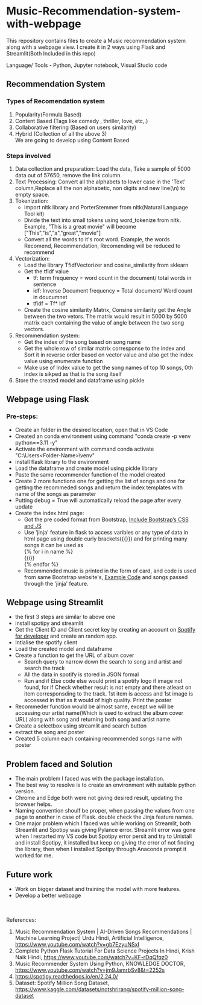 # Music-Recommendation-system-with-webpage

This repository contains files to create a Music recommendation system along with a webpage view. I create it in 2 ways using Flask and Streamlit(Both Included in this repo)

Language/ Tools - Python, Jupyter notebook, Visual Studio code

## Recommendation System
### Types of Recomendation system
1. Popularity(Formula Based)
2. Content Based (Tags like comedy , thriller, love, etc,.)
3. Collaborative filtering (Based on users similarity)
4. Hybrid (Collection of all the above 3)</br>
We are going to develop using Content Based
### Steps involved
1. Data collection and preparation: Load the data, Take a sample of 5000 data out of 57650, remove the link column.
2. Text Processing: Convert all the alphabets to lower case in the 'Text' column,Replace all the non alphabetic, non digits and new line(\n) to empty space.
3. Tokenization:
   - import nltk library and PorterStemmer from nltk(Natural Language Tool kit)
   - Divide the text into small tokens using word_tokenize from nltk. Example, "This is a great movie" will become ["This","is","a","great","movie"]
   -  Convert all the words to it's root word. Example, the words Recomend, Recommendation, Recomending will be reduced to recommend
4. Vectorization:
   - Load the library TfidfVectorizer and cosine_similarity from sklearn
   - Get the tfidf value
     - tf: term frequency = word count in the document/ total words in sentence 
     - idf: Inverse Document frequency =  Total document/ Word count in doucumnet
     - tfidf = Tf* Idf
   - Create the cosine similarity Matrix, Consine similarity get the Angle between the two vetors. The matrix would result in 5000 by 5000 matrix each containing the value of angle between the two song vectors.
5. Recommendation system:
   - Get the index of the song based on song name
   - Get the whole row of similar matrix corresponse to the index and Sort it in reverse order based on vector value and also get the index value using enumerate function
   - Make use of Index value to get the song names of top 10 songs, 0th index is sikped as that is the song itself
6. Store the created model and dataframe using pickle

## Webpage using Flask
### Pre-steps:
- Create an folder in the desired location, open that in VS Code
- Created an conda environment using command "conda create -p venv python==3.11 -y"
- Activate the environment with command conda activate "C:\Users<user-name>\<Folder-Name>\venv"
- install flask library to the environment
- Load the dataframe and create model using pickle library
- Paste the same recommender function of the model created
- Create 2 more functions one for getting the list of songs and one for getting the recommeded songs and return the index templates with name of the songs as parameter
- Putting debug = True will automatically reload the page after every update
- Create the index.html page:
  - Got the pre coded format from Bootstrap, [Include Bootstrap’s CSS and JS](https://getbootstrap.com/docs/5.3/getting-started/introduction/)
  - Use 'jinja' feature in flask to access varibles or any type of data in html page using double curly brackets({{}}) and for printing many songs it can be used as<br> {% for i in name %}<br>
            {{i}}</br>
            {% endfor %}
   - Recommended music is printed in the form of card, and code is used from same Bootstrap website's, [Example Code](https://getbootstrap.com/docs/5.3/components/card/) and songs passed through the 'jinja' feature.
 
## Webpage using Streamlit
- the first 3 steps are similar to above one
- install spotipy and streamlit
- Get the Client ID and Client secret key by creating an account on [Spotify for developer](https://developer.spotify.com/) and create an random app.
- Intialise the spotify client
- Load the created model and dataframe
- Create a function to get the URL of album cover
  - Search query to narrow down the search to song and artist and search the track
  - All the data in spotify is stored in JSON formal
  - Run and if Else code else would print a spotify logo if image not found, for if Check whether result is not empty and there atleast on item corresponsding to the track. 1st item is access and 1st image is accessed in that as it would of high quality. Print the poster
- Recommeder function would be almost same, except we will be accessing our artist name(Which is used to extract the album cover URL) along with song and returning both song and artist name
- Create a selectbox using streamlit and search button
- extract the song and poster
- Created 5 column each containing recommended songs name with poster

## Problem faced and Solution
- The main problem I faced was with the package installation.
- The best way to resolve is to create an environment with suitable python version.
- Chrome and Edge both were not giving desired result, updating the browser helps.
- Naming convention shoulf be proper, when passing the values from one page to another in case of Flask. double check the Jinja feature names.
- One major problem which I faced was while working on Streamlit, both Streamlit and Spotipy was giving Pylance error. Streamlit error was gone when I restarted my VS code but Spotipy error persit and try to Unistall and install Spotipy, it installed but keep on giving the error of not finding the library, then when I installed Spotipy through Anaconda prompt it worked for me.

## Future work
- Work on bigger dataset and training the model with more features.
- Develop a better webpage</br></br></br>

References:
1. Music Recommendation System | AI-Driven Songs Recommendations | Machine Learning Project| Urdu Hindi, Artificial Intelligence, https://www.youtube.com/watch?v=gb7EzyuNSxI
2. Complete Python Flask Tutorial For Data Science Projects In Hindi, Krish Naik Hindi, https://www.youtube.com/watch?v=KF-rDqQfqz0
3. Music Recommender System Using Python, KNOWLEDGE DOCTOR, https://www.youtube.com/watch?v=jm9JamrbSv8&t=2252s
4. https://spotipy.readthedocs.io/en/2.24.0/
5. Dataset: Spotify Million Song Dataset, https://www.kaggle.com/datasets/notshrirang/spotify-million-song-dataset

